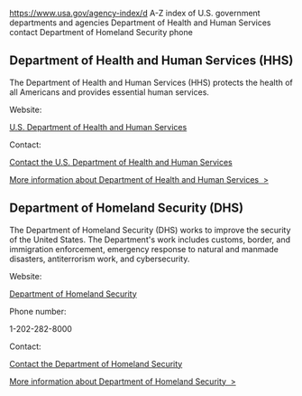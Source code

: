 

https://www.usa.gov/agency-index/d
A-Z index of U.S. government departments and agencies
Department of Health and Human Services contact
Department of Homeland Security phone

Department of Health and Human Services (HHS)
---------------------------------------------

The Department of Health and Human Services (HHS) protects the health of all Americans and provides essential human services.

Website:

[U.S. Department of Health and Human Services](https://www.hhs.gov/)

Contact:

[Contact the U.S. Department of Health and Human Services](https://www.hhs.gov/about/contact-us/index.html)

[More information about Department of Health and Human Services  >](https://www.usa.gov/agencies/u-s-department-of-health-and-human-services)

Department of Homeland Security (DHS)
-------------------------------------

The Department of Homeland Security (DHS) works to improve the security of the United States. The Department's work includes customs, border, and immigration enforcement, emergency response to natural and manmade disasters, antiterrorism work, and cybersecurity.

Website:

[Department of Homeland Security](https://www.dhs.gov/)

Phone number:

1-202-282-8000

Contact:

[Contact the Department of Homeland Security](https://www.dhs.gov/contact-us)

[More information about Department of Homeland Security  >](https://www.usa.gov/agencies/u-s-department-of-homeland-security)
